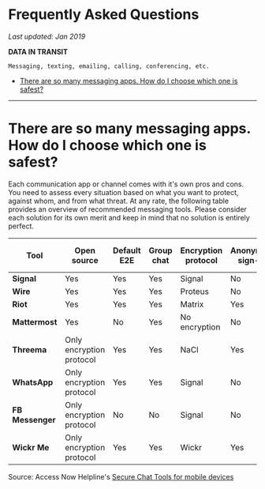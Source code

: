 # Frequently Asked Questions

*Last updated: Jan 2019*

**DATA IN TRANSIT**

    Messaging, texting, emailing, calling, conferencing, etc.

* [There are so many messaging apps. How do I choose which one is safest?](#there-are-so-many-messaging-apps-how-do-i-choose-which-one-is-safest)

* * *

# There are so many messaging apps. How do I choose which one is safest?

Each communication app or channel comes with it's own pros and cons. You need to assess every situation based on what you want to protect, against whom, and from what threat.
At any rate, the following table provides an overview of recommended messaging tools. Please consider each solution for its own merit and keep in mind that no solution is entirely perfect.

| **Tool** | **Open source** | **Default E2E** | **Group chat** |**Encryption protocol** | **Anonymous sign-up** | **Email sign-up** | **Phone sign-up** | **Self-destructing messages** | **Remote message deletion** | **Metadata Collection** | **Paid** | **Jurisdiction** | **Self-hosted** | **Usability** |
|------|------|------|------|------|------|------|------|------|------|------|------|------|------|------|
| **Signal** | Yes | Yes | Yes | Signal | No | No | Yes | Yes | No | No | No | USA | No | Good |
| **Wire** | Yes | Yes | Yes | Proteus | No | Yes | Yes | Yes | Yes | Yes | Freemium | Switzerland | No | Good |
| **Riot** | Yes | Yes | Yes | Matrix | Yes | Yes | Yes | No | No | Yes | No | - | Yes | Medium |
| **Mattermost** | Yes | No | Yes | No encryption | No | Yes | No | No | Yes | No | No | - | Yes | Good |
| **Threema** | Only encryption protocol | Yes | Yes | NaCl | Yes | No | No | No | No | No | No | Switzerland | No | Good |
| **WhatsApp** | Only encryption protocol | Yes | Yes | Signal | No | No | Yes | Yes | Yes | Yes | No | USA | No | Good |
| **FB Messenger** | Only encryption protocol | No | No | Signal | No | Yes | No | Yes | No | Yes | No | USA | No | Good |
| **Wickr Me** | Only encryption protocol | Yes | Yes | Wickr | Yes | No | No | Yes | Yes | No | No | USA | No | Good |

Source: Access Now Helpline's [Secure Chat Tools for mobile devices](https://accessnowhelpline.gitlab.io/community-documentation/141-Secure_Chat_Mobile.html)
